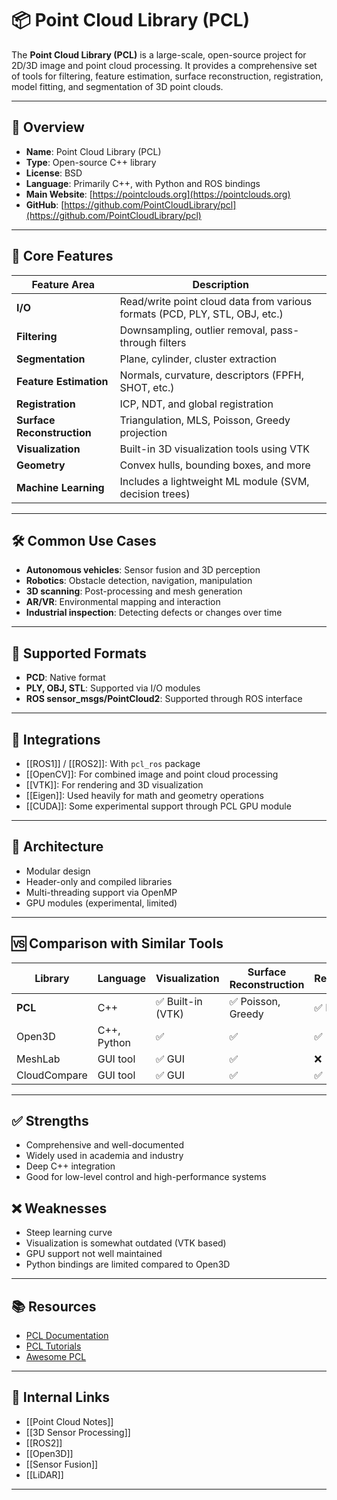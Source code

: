 # 📦 Point Cloud Library (PCL)

The **Point Cloud Library (PCL)** is a large-scale, open-source project for 2D/3D image and point cloud processing. It provides a comprehensive set of tools for filtering, feature estimation, surface reconstruction, registration, model fitting, and segmentation of 3D point clouds.

---

## 📖 Overview

- **Name**: Point Cloud Library (PCL)
- **Type**: Open-source C++ library
- **License**: BSD
- **Language**: Primarily C++, with Python and ROS bindings
- **Main Website**: [https://pointclouds.org](https://pointclouds.org)
- **GitHub**: [https://github.com/PointCloudLibrary/pcl](https://github.com/PointCloudLibrary/pcl)

---

## 🧠 Core Features

| Feature Area       | Description                                                                 |
|--------------------|-----------------------------------------------------------------------------|
| **I/O**            | Read/write point cloud data from various formats (PCD, PLY, STL, OBJ, etc.) |
| **Filtering**      | Downsampling, outlier removal, pass-through filters                         |
| **Segmentation**   | Plane, cylinder, cluster extraction                                          |
| **Feature Estimation** | Normals, curvature, descriptors (FPFH, SHOT, etc.)                     |
| **Registration**   | ICP, NDT, and global registration                                            |
| **Surface Reconstruction** | Triangulation, MLS, Poisson, Greedy projection                   |
| **Visualization**  | Built-in 3D visualization tools using VTK                                   |
| **Geometry**       | Convex hulls, bounding boxes, and more                                      |
| **Machine Learning** | Includes a lightweight ML module (SVM, decision trees)                    |

---

## 🛠️ Common Use Cases

- **Autonomous vehicles**: Sensor fusion and 3D perception
- **Robotics**: Obstacle detection, navigation, manipulation
- **3D scanning**: Post-processing and mesh generation
- **AR/VR**: Environmental mapping and interaction
- **Industrial inspection**: Detecting defects or changes over time

---

## 🧪 Supported Formats

- **PCD**: Native format
- **PLY, OBJ, STL**: Supported via I/O modules
- **ROS sensor_msgs/PointCloud2**: Supported through ROS interface

---

## 🔌 Integrations

- [[ROS1]] / [[ROS2]]: With `pcl_ros` package
- [[OpenCV]]: For combined image and point cloud processing
- [[VTK]]: For rendering and 3D visualization
- [[Eigen]]: Used heavily for math and geometry operations
- [[CUDA]]: Some experimental support through PCL GPU module

---

## 🧱 Architecture

- Modular design
- Header-only and compiled libraries
- Multi-threading support via OpenMP
- GPU modules (experimental, limited)

---

## 🆚 Comparison with Similar Tools

| Library          | Language | Visualization | Surface Reconstruction | Registration | Filtering | GPU Support |
|------------------|----------|----------------|--------------------------|--------------|-----------|--------------|
| **PCL**          | C++      | ✅ Built-in (VTK) | ✅ Poisson, Greedy     | ✅ ICP, NDT   | ✅        | ⚠️ Limited   |
| Open3D           | C++, Python | ✅             | ✅                      | ✅            | ✅        | ✅ (CUDA)    |
| MeshLab          | GUI tool | ✅ GUI          | ✅                      | ❌            | ✅        | ❌           |
| CloudCompare     | GUI tool | ✅ GUI          | ✅                      | ✅            | ✅        | ❌           |

---

## ✅ Strengths

- Comprehensive and well-documented
- Widely used in academia and industry
- Deep C++ integration
- Good for low-level control and high-performance systems

## ❌ Weaknesses

- Steep learning curve
- Visualization is somewhat outdated (VTK based)
- GPU support not well maintained
- Python bindings are limited compared to Open3D

---

## 📚 Resources

- [PCL Documentation](https://pointclouds.org/documentation/)
- [PCL Tutorials](https://pointclouds.org/documentation/tutorials/)
- [Awesome PCL](https://github.com/DaikiMaekawa/awesome-pcl)

---

## 🔗 Internal Links

- [[Point Cloud Notes]]
- [[3D Sensor Processing]]
- [[ROS2]]
- [[Open3D]]
- [[Sensor Fusion]]
- [[LiDAR]]

---
